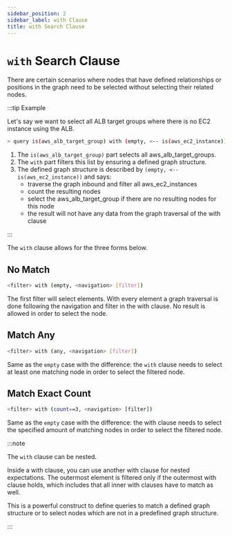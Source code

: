 ```yaml
---
sidebar_position: 2
sidebar_label: with Clause
title: with Search Clause
---
```


# `with` Search Clause

There are certain scenarios where nodes that have defined relationships or positions in the graph need to be selected without selecting their related nodes.

:::tip Example

Let's say we want to select all ALB target groups where there is no EC2 instance using the ALB.

```bash
> query is(aws_alb_target_group) with (empty, <-- is(aws_ec2_instance))
```

1. The `is(aws_alb_target_group)` part selects all aws_alb_target_groups.
2. The `with` part filters this list by ensuring a defined graph structure.
3. The defined graph structure is described by `(empty, <-- is(aws_ec2_instance))` and says:
   - traverse the graph inbound and filter all aws_ec2_instances
   - count the resulting nodes
   - select the aws_alb_target_group if there are no resulting nodes for this node
   - the result will not have any data from the graph traversal of the with clause

:::

The `with` clause allows for the three forms below.

## No Match

```bash
<filter> with (empty, <navigation> [filter])
```

The first filter will select elements. With every element a graph traversal is done following the navigation and filter in the with clause. No result is allowed in order to select the node.

## Match Any

```bash
<filter> with (any, <navigation> [filter])
```

Same as the `empty` case with the difference: the `with` clause needs to select at least one matching node in order to select the filtered node.

## Match Exact Count

```bash
<filter> with (count==3, <navigation> [filter])
```

Same as the `empty` case with the difference: the with clause needs to select the specified amount of matching nodes in order to select the filtered node.

:::note

The `with` clause can be nested.

Inside a with clause, you can use another with clause for nested expectations. The outermost element is filtered only if the outermost with clause holds, which includes that all inner with clauses have to match as well.

This is a powerful construct to define queries to match a defined graph structure or to select nodes which are not in a predefined graph structure.

:::
